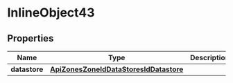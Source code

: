 

# InlineObject43

## Properties

Name | Type | Description | Notes
------------ | ------------- | ------------- | -------------
**datastore** | [**ApiZonesZoneIdDataStoresIdDatastore**](ApiZonesZoneIdDataStoresIdDatastore.md) |  | 



